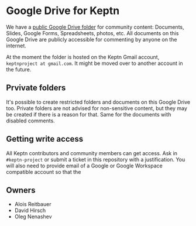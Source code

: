 # Google Drive for Keptn

We have a [public Google Drive folder](https://drive.google.com/drive/folders/1A2WWdz2MjAc6echj_uqrSbr8Um_CwrhH?usp=sharing)
for community content: Documents, Slides, Google Forms, Spreadsheets, photos, etc.
All documents on this Google Drive are publicly accessible for commenting by anyone on the internet.

At the moment the folder is hosted on the Keptn Gmail account, `keptnproject at gmail.com`.
It might be moved over to another account in the future.

## Prvivate folders

It's possible to create restricted folders and documents on this Google Drive too.
Private folders are not advised for non-sensitive content,
but they may be created if there is a reason for that.
Same for the documents with disabled comments.

## Getting write access

All Keptn contributors and community members can get access.
Ask in `#keptn-project` or submit a ticket in this repository with a justification.
You will also need to provide email of a Google or Google Workspace compatible account so that the 

## Owners

- Alois Reitbauer
- David Hirsch
- Oleg Nenashev
